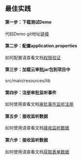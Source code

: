 ## 最佳实践

#### 第一步：下载测试Demo

代码Demo git地址[链接](https://github.com/YYETST/cloud-approve.git)

#### 第二步：配置application.properties

如何配置请查看文档[权限验证](/mybook/cloudapprove/2-/Identity_verify.md)

#### 第三步：加载云审批jar包到项目中

src/main/resources/lib

#### 第四步：注册审批监听事件

如何使用查看文档[审批事件监听注册](/mybook/cloudapprove/3-/createlisten.md)

#### 第五步：接收监听数据

如何使用请查看文档[接收监听数据](/mybook/cloudapprove/4-/receive_approve_data.md)

#### 第六步：接收监听数据

如何使用请查看文档[获取表单数据](/mybook/cloudapprove/5-/billcontent.md)

